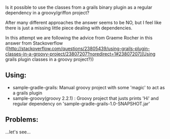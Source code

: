 Is it possible to use the classes from a grails binary plugin as a regular dependency in a groovy/griffon project?

After many different approaches the answer seems to be NO, but I feel like there is just a missing little piece dealing with dependencies.

In this attempt we are following the advice from Graeme Rocher in this answer from Stackoverflow ([http://stackoverflow.com/questions/23805439/using-grails-plugin-classes-in-a-groovy-project/23807207?noredirect=1#23807207](Using grails plugin classes in a groovy project?))

Using:
-----------
   * sample-gradle-grails: Manual groovy project with some 'magic' to act as a grails plugin
   * sample-groovy(groovy 2.2.1) : Groovy project that justs prints 'Hi' and regular dependency on 'sample-gradle-grails-1.0-SNAPSHOT.jar'

Problems:
-----------
...let's see...